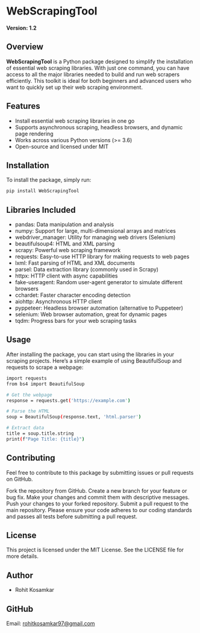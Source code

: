 # WebScrapingTool

**Version: 1.2**

## Overview

**WebScrapingTool** is a Python package designed to simplify the installation of essential web scraping libraries. With just one command, you can have access to all the major libraries needed to build and run web scrapers efficiently. This toolkit is ideal for both beginners and advanced users who want to quickly set up their web scraping environment.

## Features

- Install essential web scraping libraries in one go
- Supports asynchronous scraping, headless browsers, and dynamic page rendering
- Works across various Python versions (>= 3.6)
- Open-source and licensed under MIT

## Installation

To install the package, simply run:

```bash
pip install WebScrapingTool
```

## Libraries Included

- pandas: Data manipulation and analysis
- numpy: Support for large, multi-dimensional arrays and matrices
- webdriver_manager: Utility for managing web drivers (Selenium)
- beautifulsoup4: HTML and XML parsing
- scrapy: Powerful web scraping framework
- requests: Easy-to-use HTTP library for making requests to web pages
- lxml: Fast parsing of HTML and XML documents
- parsel: Data extraction library (commonly used in Scrapy)
- httpx: HTTP client with async capabilities
- fake-useragent: Random user-agent generator to simulate different browsers
- cchardet: Faster character encoding detection
- aiohttp: Asynchronous HTTP client
- pyppeteer: Headless browser automation (alternative to Puppeteer)
- selenium: Web browser automation, great for dynamic pages
- tqdm: Progress bars for your web scraping tasks

## Usage

After installing the package, you can start using the libraries in your scraping projects. Here’s a simple example of using BeautifulSoup and requests to scrape a webpage:

```bash
import requests
from bs4 import BeautifulSoup

# Get the webpage
response = requests.get('https://example.com')

# Parse the HTML
soup = BeautifulSoup(response.text, 'html.parser')

# Extract data
title = soup.title.string
print(f"Page Title: {title}")


```

## Contributing
Feel free to contribute to this package by submitting issues or pull requests on GitHub.

Fork the repository from GitHub.
Create a new branch for your feature or bug fix.
Make your changes and commit them with descriptive messages.
Push your changes to your forked repository.
Submit a pull request to the main repository.
Please ensure your code adheres to our coding standards and passes all tests before submitting a pull request.

## License
This project is licensed under the MIT License. See the LICENSE file for more details.

## Author
- Rohit Kosamkar

## GitHub
Email: rohitkosamkar97@gmail.com